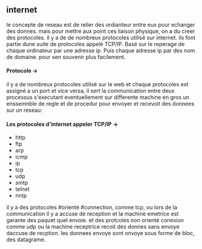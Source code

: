 ## internet

le concepte de reseau est de relier des ordianteur entre eux pour echanger des donnes.
mais pour mettre aux point ces liaison physique, on a du creer des protocoles.
il y a de de nombreux protocoles utilisé sur internet. ils font partie dune suite de protocoles appelé TCP/IP. Basé sur le reperage de chaque ordinateur par une adresse ip. Puis chaque adresse ip par des nom de domaine. pour sen souvenir plus facilement.

#### Protocole -> 
il y a de nombreux protocoles utilisé sur le web et chaque protocoles est assigné a un port et vice versa, il sert la communication entre deux processus s'executant eventuellement sur differente machine en gros un enssemnble de regle et de procedur pour envoyer et recevoit des donnees sur un reseau:

#### Les protocoles d'internet appeler TCP/IP ->
- http
- ftp
- arp
- icmp
- ip
- tcp
- udp
- smtp
- telnet
- nntp

il y a des protocoles #orienté #connection, comme tcp, ou lors de la communication il y a accuse de reception et la machine emetrice est garante des paquet quel envoie.
et des protcoles non orienté conexion comme udp ou la machine receptrice recoit des donnes sans envoye daccuse de recption. les donnees envoye sont onvoye sous forme de bloc, des datagrame.


